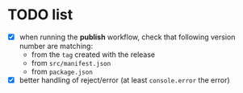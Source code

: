 # TODO list
- [x] when running the **publish** workflow, check that following version number are matching:
  - from the `tag` created with the release
  - from `src/manifest.json`
  - from `package.json`
- [x] better handling of reject/error (at least `console.error` the error)
